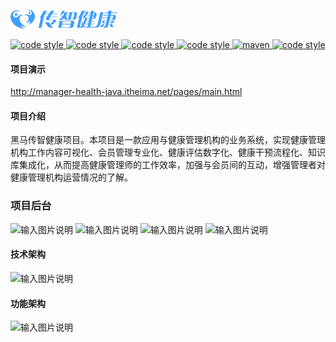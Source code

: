 ![](Doc/Logo.png)

<a href="https://gitee.com/itxinfei">
    <img alt="code style" src="https://img.shields.io/badge/心飞为你飞-https%3A%2F%2Fgitee.com%2Fitxinfei-green">
  </a> 
  <a href="https://qm.qq.com/cgi-bin/qm/qr?k=9yLlyD1dRBL97xmBKw43zRt0-6xg8ohb&jump_from=webapi">
    <img alt="code style" src="https://img.shields.io/badge/QQ群-863662849-red">
  </a> 
  <a href="http://mail.qq.com/cgi-bin/qm_share?t=qm_mailme&email=f0hLSE9OTkdHTT8ODlEcEBI">
    <img alt="code style" src="https://img.shields.io/badge/mail-747011882@qq.com-red">
  </a> 

  <a href=" ">
    <img alt="code style" src="https://img.shields.io/badge/JDK-1.8%2B-brightgreen">
  </a> 
  <a href=" ">
    <img alt="maven" src="https://img.shields.io/badge/maven-3.6.3%2B-yellowgreen">
  </a>
  <a href=" ">
    <img alt="code style" src="https://img.shields.io/badge/license-Apache-green">
  </a> 


#### 项目演示

http://manager-health-java.itheima.net/pages/main.html

#### 项目介绍
黑马传智健康项目。本项目是一款应用与健康管理机构的业务系统，实现健康管理机构工作内容可视化、会员管理专业化、健康评估数字化、健康干预流程化、知识库集成化，从而提高健康管理师的工作效率，加强与会员间的互动，增强管理者对健康管理机构运营情况的了解。
### 项目后台
![输入图片说明](https://images.gitee.com/uploads/images/2020/0901/151139_2b4e14ce_800553.png "屏幕截图.png")
![输入图片说明](https://images.gitee.com/uploads/images/2020/0901/140626_06f724d4_800553.png "检查项管理.png")
![输入图片说明](https://images.gitee.com/uploads/images/2020/0901/140641_5a381a31_800553.png "检查组管理.png")
![输入图片说明](https://images.gitee.com/uploads/images/2020/0901/140653_f1838c6e_800553.png "运营数据统计.png")
#### 技术架构
![输入图片说明](https://images.gitee.com/uploads/images/2019/1129/094959_251488f7_5447470.png "屏幕截图.png")
#### 功能架构
![输入图片说明](https://images.gitee.com/uploads/images/2019/1129/095442_0edca7d3_5447470.png "屏幕截图.png")